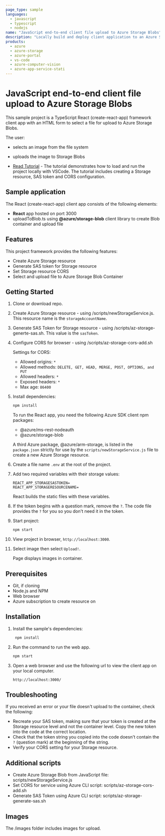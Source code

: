 ```yaml
---
page_type: sample
languages:
  - javascript
  - typescript
  - nodejs
name: "JavaScript end-to-end client file upload to Azure Storage Blobs"
description: "Locally build and deploy client application to an Azure Static Web App with a GitHub action, analyze image with Cognitive Services Computer Vision."
products:
  - azure
  - azure-storage
  - azure-portal
  - vs-code
  - azure-computer-vision
  - azure-app-service-stati
---
```


# JavaScript end-to-end client file upload to Azure Storage Blobs

This sample project is a TypeScript React (create-react-app) framework client app with an HTML form to select a file for upload to Azure Storage Blobs.

The user:

- selects an image from the file system
- uploads the image to Storage Blobs

- [Read Tutorial](https://docs.microsoft.com/azure/developer/javascript/tutorial/browser-file-upload-azure-storage-blob) - The tutorial demonstrates how to load and run the project locally with VSCode. The tutorial includes creating a Storage resource, SAS token and CORS configuration.

## Sample application

The React (create-react-app) client app consists of the following elements:

- **React** app hosted on port 3000
- uploadToBlob.ts using **@azure/storage-blob** client library to create Blob container and upload file

## Features

This project framework provides the following features:

- Create Azure Storage resource
- Generate SAS token for Storage resource
- Set Storage resource CORS
- Select and upload file to Azure Storage Blob Container

## Getting Started

1. Clone or download repo.
1. Create Azure Storage resource - using /scripts/newStorageService.js. This resource name is the `storageAccountName`.
1. Generate SAS Token for Storage resource - using /scripts/az-storage-generte-sas.sh. This value is the `sasToken`.
1. Configure CORS for browser - using /scripts/az-storage-cors-add.sh

   Settings for CORS:

   - Allowed origins: `*`
   - Allowed methods: `DELETE, GET, HEAD, MERGE, POST, OPTIONS, and PUT`
   - Allowed headers: `*`
   - Exposed headers: `*`
   - Max age: `86400`

1. Install dependencies:

   ```javascript
   npm install
   ```

   To run the React app, you need the following Azure SDK client npm packages:

   - @azure/ms-rest-nodeauth
   - @azure/storage-blob

   A third Azure package, @azure/arm-storage, is listed in the `package.json` strictly for use by the `scripts/newStorageService.js` file to create a new Azure Storage resource.

1. Create a file name `.env` at the root of the project.
1. Add two required variables with their storage values:

   ```text
   REACT_APP_STORAGESASTOKEN=
   REACT_APP_STORAGERESOURCENAME=
   ```

   React builds the static files with these variables.

1. If the token begins with a question mark, remove the `?`. The code file provides the `?` for you so you don't need it in the token.

1. Start project:

   ```javascript
   npm start
   ```

1. View project in browser, `http://localhost:3000`.

1. Select image then select `Upload!`.

   Page displays images in container.

## Prerequisites

- Git, if cloning
- Node.js and NPM
- Web browser
- Azure subscription to create resource on

## Installation

1. Install the sample's dependencies:

   ```javascript
    npm install
   ```

1. Run the command to run the web app.

   ```javascript
   npm start
   ```

1. Open a web browser and use the following url to view the client app on your local computer.

   ```url
   http://localhost:3000/
   ```

## Troubleshooting

If you received an error or your file doesn't upload to the container, check the following:

- Recreate your SAS token, making sure that your token is created at the Storage resource level and not the container level. Copy the new token into the code at the correct location.
- Check that the token string you copied into the code doesn't contain the `?` (question mark) at the beginning of the string.
- Verify your CORS setting for your Storage resource.

## Additional scripts

- Create Azure Storage Blob from JavaScript file: scripts/newStorageService.js
- Set CORS for service using Azure CLI script: scripts/az-storage-cors-add.sh
- Generate SAS Token using Azure CLI script: scripts/az-storage-generate-sas.sh

## Images

The /images folder includes images for upload.
